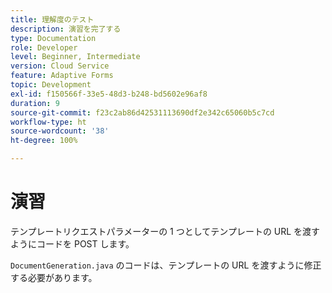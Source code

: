 ```yaml
---
title: 理解度のテスト
description: 演習を完了する
type: Documentation
role: Developer
level: Beginner, Intermediate
version: Cloud Service
feature: Adaptive Forms
topic: Development
exl-id: f150566f-33e5-48d3-b248-bd5602e96af8
duration: 9
source-git-commit: f23c2ab86d42531113690df2e342c65060b5c7cd
workflow-type: ht
source-wordcount: '38'
ht-degree: 100%

---
```


# 演習

テンプレートリクエストパラメーターの 1 つとしてテンプレートの URL を渡すようにコードを POST します。

`DocumentGeneration.java` のコードは、テンプレートの URL を渡すように修正する必要があります。
